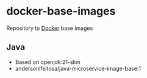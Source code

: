 # docker-base-images

Repository to [Docker](https://www.docker.com) base images

## Java

- Based on openjdk:21-slim
- andersonlfeitosa/java-microservice-image-base:1
